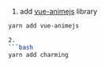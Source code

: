1. add [vue-animejs](https://github.com/BenAHammond/vue-anime) library

````bash
yarn add vue-animejs

2.
```bash
yarn add charming

````

